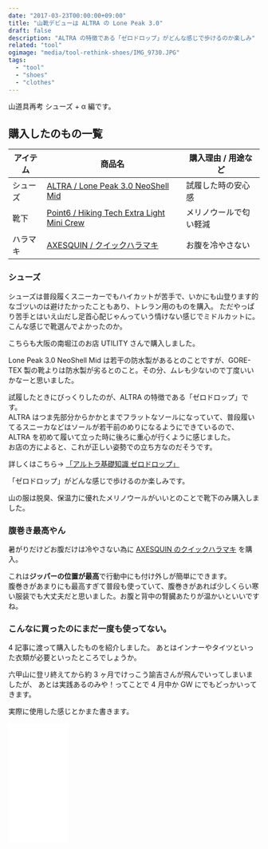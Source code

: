 ```yaml
---
date: "2017-03-23T00:00:00+09:00"
title: "山靴デビューは ALTRA の Lone Peak 3.0"
draft: false
description: "ALTRA の特徴である「ゼロドロップ」がどんな感じで歩けるのか楽しみ"
related: "tool"
ogimage: "media/tool-rethink-shoes/IMG_9730.JPG"
tags:
  - "tool"
  - "shoes"
  - "clothes"
---
```


<!--more-->

山道具再考 シューズ + α 編です。

## 購入したのもの一覧

| アイテム | 商品名 | 購入理由 / 用途など |
| ------ | ------ | ------ |
| シューズ | [ALTRA / Lone Peak 3.0 NeoShell Mid](https://www.altrarunning.com/men/lone-peak-3-neoshell-mid) | 試履した時の安心感 |
| 靴下 | [Point6 / Hiking Tech Extra Light Mini Crew](http://point6.com/collections/men/products/hiking-tech-extra-light-mini) | メリノウールで匂い軽減 |
| ハラマキ | [AXESQUIN / クイックハラマキ](http://www.axesquin.co.jp/index-page_id=ax0158.html) | お腹を冷やさない |

### シューズ

シューズは普段履くスニーカーでもハイカットが苦手で、いかにも山登ります的なゴツいのは避けたかったこともあり、トレラン用のものを購入。
ただやっぱり苦手とはいえ山だし足首心配じゃんっていう情けない感じでミドルカットに。こんな感じで靴選んでよかったのか。

こちらも大阪の南堀江のお店 UTILITY さんで購入しました。

Lone Peak 3.0 NeoShell Mid は若干の防水製があるとのことですが、GORE-TEX 製の靴よりは防水製が劣るとのこと。その分、ムレも少ないので丁度いいかなーと思いました。

試履したときにびっくりしたのが、ALTRA の特徴である「ゼロドロップ」です。  
ALTRA はつま先部分からかかとまでフラットなソールになっていて、普段履いてるスニーカなどはソールが若干前のめりになるようにできているので、ALTRA を初めて履いて立った時に後ろに重心が行くように感じました。  
お店の方によると、これが正しい姿勢での立ち方なのだそうです。

詳しくはこちら→ [「アルトラ基礎知識 ゼロドロップ」](http://altrazerodrop.jp/learntorun01.html)

「ゼロドロップ」がどんな感じで歩けるのか楽しみです。

山の服は脱臭、保温力に優れたメリノウールがいいとのことで靴下のみ購入しました。

### 腹巻き最高やん

暑がりだけどお腹だけは冷やさない為に [AXESQUIN のクイックハラマキ](http://www.axesquin.co.jp/index-page_id=ax0158.html) を購入。

これは**ジッパーの位置が最高**で行動中にも付け外しが簡単にできます。  
腹巻きがあまりにも最高すぎて普段も使っていて、腹巻きがあれば少しくらい寒い服装でも大丈夫だと思いました。お腹と背中の腎臓あたりが温かいといいですね。

### こんなに買ったのにまだ一度も使ってない。

4 記事に渡って購入したものを紹介しました。
あとはインナーやタイツといった衣類が必要といったところでしょうか。

六甲山に登リ終えてから約 3 ヶ月でけっこう諭吉さんが飛んでいってしまいましたが、
あとは実践あるのみや！ってことで 4 月中か GW にでもどっかいってきます。

実際に使用した感じとかまた書きます。

<iframe style="width:120px;height:240px;" marginwidth="0" marginheight="0" scrolling="no" frameborder="0" src="//rcm-fe.amazon-adsystem.com/e/cm?lt1=_blank&bc1=000000&IS2=1&bg1=FFFFFF&fc1=000000&lc1=0000FF&t=hiking-hiking-22&o=9&p=8&l=as4&m=amazon&f=ifr&ref=as_ss_li_til&asins=B01B720H9S&linkId=5840a3ce1b258edd3eecfa5fe6d9ad07"></iframe>
